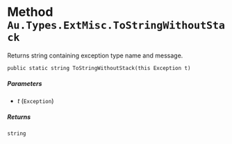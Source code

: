 # Method `Au.Types.ExtMisc.ToStringWithoutStack`

Returns string containing exception type name and message.

```
public static string ToStringWithoutStack(this Exception t)
```

##### Parameters

- *t*  (`Exception`)

##### Returns

`string`